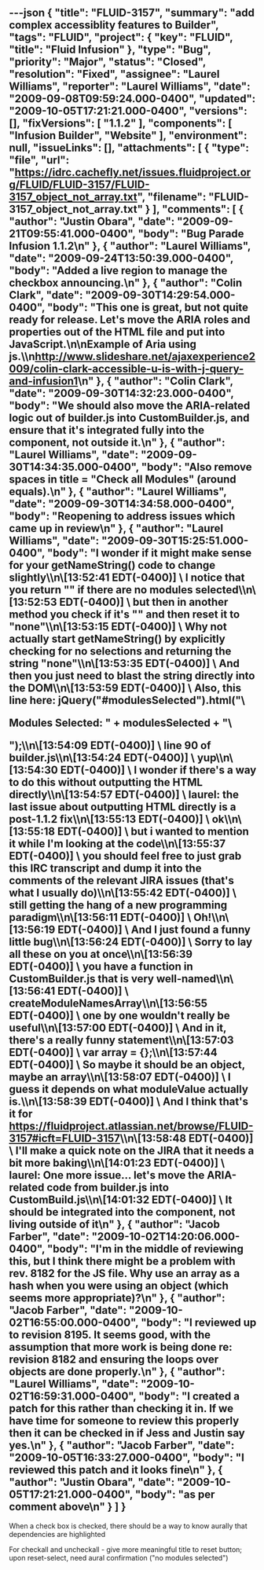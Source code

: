 ---json
{
  "title": "FLUID-3157",
  "summary": "add complex accessiblity features to Builder",
  "tags": "FLUID",
  "project": {
    "key": "FLUID",
    "title": "Fluid Infusion"
  },
  "type": "Bug",
  "priority": "Major",
  "status": "Closed",
  "resolution": "Fixed",
  "assignee": "Laurel Williams",
  "reporter": "Laurel Williams",
  "date": "2009-09-08T09:59:24.000-0400",
  "updated": "2009-10-05T17:21:21.000-0400",
  "versions": [],
  "fixVersions": [
    "1.1.2"
  ],
  "components": [
    "Infusion Builder",
    "Website"
  ],
  "environment": null,
  "issueLinks": [],
  "attachments": [
    {
      "type": "file",
      "url": "https://idrc.cachefly.net/issues.fluidproject.org/FLUID/FLUID-3157/FLUID-3157_object_not_array.txt",
      "filename": "FLUID-3157_object_not_array.txt"
    }
  ],
  "comments": [
    {
      "author": "Justin Obara",
      "date": "2009-09-21T09:55:41.000-0400",
      "body": "Bug Parade Infusion 1.1.2\n"
    },
    {
      "author": "Laurel Williams",
      "date": "2009-09-24T13:50:39.000-0400",
      "body": "Added a live region to manage the checkbox announcing.\n"
    },
    {
      "author": "Colin Clark",
      "date": "2009-09-30T14:29:54.000-0400",
      "body": "This one is great, but not quite ready for release. Let's move the ARIA roles and properties out of the HTML file and put into JavaScript.\n\nExample of Aria using js.\\\n<http://www.slideshare.net/ajaxexperience2009/colin-clark-accessible-u-is-with-j-query-and-infusion1>\n"
    },
    {
      "author": "Colin Clark",
      "date": "2009-09-30T14:32:23.000-0400",
      "body": "We should also move the ARIA-related logic out of builder.js into CustomBuilder.js, and ensure that it's integrated fully into the component, not outside it.\n"
    },
    {
      "author": "Laurel Williams",
      "date": "2009-09-30T14:34:35.000-0400",
      "body": "Also remove spaces in title = \"Check all Modules\" (around equals).\n"
    },
    {
      "author": "Laurel Williams",
      "date": "2009-09-30T14:34:58.000-0400",
      "body": "Reopening to address issues which came up in review\n"
    },
    {
      "author": "Laurel Williams",
      "date": "2009-09-30T15:25:51.000-0400",
      "body": "I wonder if it might make sense for your getNameString() code to change slightly\\\n\\[13:52:41 EDT(-0400)] \\<colinclark> I notice that you return \"\" if there are no modules selected\\\n\\[13:52:53 EDT(-0400)] \\<colinclark> but then in another method you check if it's \"\" and then reset it to \"none\"\\\n\\[13:53:15 EDT(-0400)] \\<colinclark> Why not actually start getNameString() by explicitly checking for no selections and returning the string \"none\"\\\n\\[13:53:35 EDT(-0400)] \\<colinclark> And then you just need to blast the string directly into the DOM\\\n\\[13:53:59 EDT(-0400)] \\<colinclark> Also, this line here: jQuery(\"#modulesSelected\").html(\"\\<p>Modules Selected: \" + modulesSelected + \"\\</p>\");\\\n\\[13:54:09 EDT(-0400)] \\<colinclark> line 90 of builder.js\\\n\\[13:54:24 EDT(-0400)] \\<laurel> yup\\\n\\[13:54:30 EDT(-0400)] \\<colinclark> I wonder if there's a way to do this without outputting the HTML directly\\\n\\[13:54:57 EDT(-0400)] \\<colinclark> laurel: the last issue about outputting HTML directly is a post-1.1.2 fix\\\n\\[13:55:13 EDT(-0400)] \\<laurel> ok\\\n\\[13:55:18 EDT(-0400)] \\<colinclark> but i wanted to mention it while I'm looking at the code\\\n\\[13:55:37 EDT(-0400)] \\<colinclark> you should feel free to just grab this IRC transcript and dump it into the comments of the relevant JIRA issues (that's what I usually do)\\\n\\[13:55:42 EDT(-0400)] \\<laurel> still getting the hang of a new programming paradigm\\\n\\[13:56:11 EDT(-0400)] \\<colinclark> Oh!\\\n\\[13:56:19 EDT(-0400)] \\<colinclark> And I just found a funny little bug\\\n\\[13:56:24 EDT(-0400)] \\<colinclark> Sorry to lay all these on you at once\\\n\\[13:56:39 EDT(-0400)] \\<colinclark> you have a function in CustomBuilder.js that is very well-named\\\n\\[13:56:41 EDT(-0400)] \\<colinclark> createModuleNamesArray\\\n\\[13:56:55 EDT(-0400)] \\<laurel> one by one wouldn't really be useful\\\n\\[13:57:00 EDT(-0400)] \\<colinclark> And in it, there's a really funny statement\\\n\\[13:57:03 EDT(-0400)] \\<colinclark> var array = {};\\\n\\[13:57:44 EDT(-0400)] \\<colinclark> So maybe it should be an object, maybe an array\\\n\\[13:58:07 EDT(-0400)] \\<colinclark> I guess it depends on what moduleValue actually is.\\\n\\[13:58:39 EDT(-0400)] \\<colinclark> And I think that's it for <https://fluidproject.atlassian.net/browse/FLUID-3157#icft=FLUID-3157>\\\n\\[13:58:48 EDT(-0400)] \\<colinclark> I'll make a quick note on the JIRA that it needs a bit more baking\\\n\\[14:01:23 EDT(-0400)] \\<colinclark> laurel: One more issue... let's move the ARIA-related code from builder.js into CustomBuild.js\\\n\\[14:01:32 EDT(-0400)] \\<colinclark> It should be integrated into the component, not living outside of it\n"
    },
    {
      "author": "Jacob Farber",
      "date": "2009-10-02T14:20:06.000-0400",
      "body": "I'm in the middle of reviewing this, but I think there might be a problem with rev. 8182 for the JS file. Why use an array as a hash when you were using an object (which seems more appropriate)?\n"
    },
    {
      "author": "Jacob Farber",
      "date": "2009-10-02T16:55:00.000-0400",
      "body": "I reviewed up to revision 8195. It seems good, with the assumption that more work is being done re: revision 8182 and ensuring the loops over objects are done properly.\n"
    },
    {
      "author": "Laurel Williams",
      "date": "2009-10-02T16:59:31.000-0400",
      "body": "I created a patch for this rather than checking it in. If we have time for someone to review this properly then it can be checked in if Jess and Justin say yes.\n"
    },
    {
      "author": "Jacob Farber",
      "date": "2009-10-05T16:33:27.000-0400",
      "body": "I reviewed this patch and it looks fine\n"
    },
    {
      "author": "Justin Obara",
      "date": "2009-10-05T17:21:21.000-0400",
      "body": "as per comment above\n"
    }
  ]
}
---
When a check box is checked, there should be a way to know aurally that dependencies are highlighted

For checkall and uncheckall  - give more meaningful title to reset button; \
upon reset-select, need aural confirmation ("no modules selected")

        